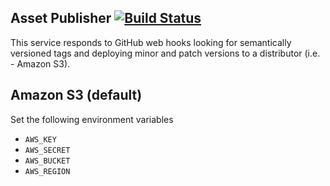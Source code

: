 ## Asset Publisher [![Build Status](https://travis-ci.org/realpage/asset-publisher.svg?branch=master)](https://travis-ci.org/realpage/asset-publisher)

This service responds to GitHub web hooks looking for semantically versioned tags and deploying minor and patch versions to a distributor (i.e. - Amazon S3).

## Amazon S3 (default)

Set the following environment variables

 * `AWS_KEY`
 * `AWS_SECRET`
 * `AWS_BUCKET`
 * `AWS_REGION`
